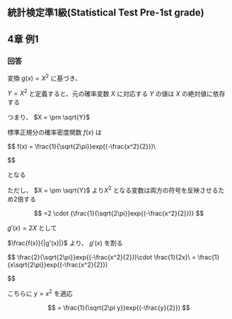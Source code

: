 ## 統計検定準1級(Statistical Test Pre-1st grade)
## 4章 例1
### 回答
変換 $g(x) = X^2$ に基づき、

 $Y = X^2$ と定義すると、元の確率変数 $X$ に対応する $Y$ の値は $X$ の絶対値に依存する

つまり、 $X = \pm \sqrt{Y}$ 

標準正規分の確率密度関数 $f(x)$ は

$$
f(x) = \frac{1}{\sqrt{2\pi}}exp{(-\frac{x^2}{2}})\\

$$

となる

ただし、 $X = \pm \sqrt{Y}$ より$X^2$ となる変数は両方の符号を反映させるため2倍する

$$
=2 \cdot {\frac{1}{\sqrt{2\pi}}exp{(-\frac{x^2}{2}})}
$$

$g'(x) = 2X$ として

$\frac{f(x)}{|g'(x)|}$ より、 $g'(x)$ を割る

$$
\frac{2}{\sqrt{2\pi}}exp{(-\frac{x^2}{2}})\cdot \frac{1}{2x}\\
= \frac{1}{x\sqrt{2\pi}}exp{(-\frac{x^2}{2}})

$$

こちらに $y=x^2$ を適応

$$
= \frac{1}{\sqrt{2\pi y}}exp{(-\frac{y}{2}})
$$